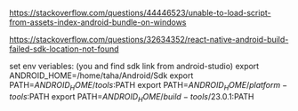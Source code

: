 https://stackoverflow.com/questions/44446523/unable-to-load-script-from-assets-index-android-bundle-on-windows

https://stackoverflow.com/questions/32634352/react-native-android-build-failed-sdk-location-not-found

set env veriables:
(you and find sdk link from android-studio)
export ANDROID_HOME=/home/taha/Android/Sdk 
export PATH=$ANDROID_HOME/tools:$PATH
export PATH=$ANDROID_HOME/platform-tools:$PATH
export PATH=$ANDROID_HOME/build-tools/23.0.1:$PATH